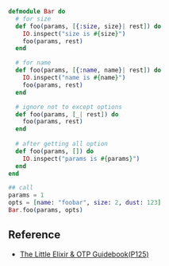 
```elixir
defmodule Bar do
  # for size
  def foo(params, [{:size, size}| rest]) do
    IO.inspect("size is #{size}")
    foo(params, rest)
  end

  # for name
  def foo(params, [{:name, name}| rest]) do
    IO.inspect("name is #{name}")
    foo(params, rest)
  end

  # ignore not to except options
  def foo(params, [_| rest]) do
    foo(params, rest)
  end
  
  # after getting all option
  def foo(params, []) do
    IO.inspect("params is #{params}")
  end
end

## call
params = 1
opts = [name: "foobar", size: 2, dust: 123]
Bar.foo(params, opts)

```


## Reference

  - [The Little Elixir & OTP Guidebook(P125)](https://www.manning.com/books/the-little-elixir-and-otp-guidebook)

